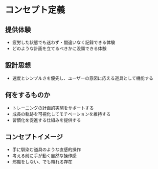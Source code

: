 # コンセプト定義

## 提供体験

- 疲労した状態でも迷わず・間違いなく記録できる体験
- どのような計画を立てるべきかに没頭できる体験

## 設計思想

- 速度とシンプルさを優先し、ユーザーの意図に応える道具として機能する

## 何をするものか

- トレーニングの計画的実施をサポートする
- 成長の軌跡を可視化してモチベーションを維持する
- 習慣化を促進する仕組みを提供する

## コンセプトイメージ

- 手に馴染む道具のような直感的操作
- 考える前に手が動く自然な操作感
- 邪魔をしない、でも頼れる存在
